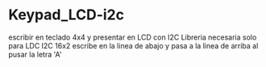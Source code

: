 # Keypad_LCD-i2c
escribir en teclado 4x4 y presentar en LCD con I2C
Libreria necesaria solo para LDC I2C 16x2
escribe en la linea de abajo y pasa a la linea de arriba al pusar la letra 'A'
